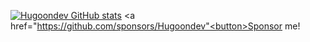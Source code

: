 [![Hugoondev GitHub stats](https://github-readme-stats.vercel.app/api?username=Hugoondev)](https://github.com/anuraghazra/github-readme-stats)
<a href="https://github.com/sponsors/Hugoondev"<button>Sponsor me!</button></a>

